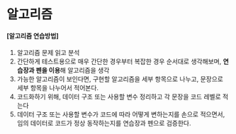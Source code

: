# 알고리즘

#### [알고리즘 연습방법]

1. 알고리즘 문제 읽고 분석
2. 간단하게 테스트용으로 매우 간단한 경우부터 복잡한 경우 순서대로 생각해보며, **연습장과 펜을 이용**해 알고리즘을 생각
3. 가능한 알고리즘이 보인다면, 구현할 알고리즘을 세부 항목으로 나누고, 문장으로 세부 항목을 나누어서 적어본다.
4. 코드화하기 위해, 데이터 구조 또는 사용할 변수 정리하고 각 문장을 코드 레벨로 적는다
5. 데이터 구조 또는 사용할 변수가 코드에 따라 어떻게 변하는지를 손으로 적으면서, 임의 데이터로 코드가 정상 동작하는지를 연습장과 펜으로 검증한다.